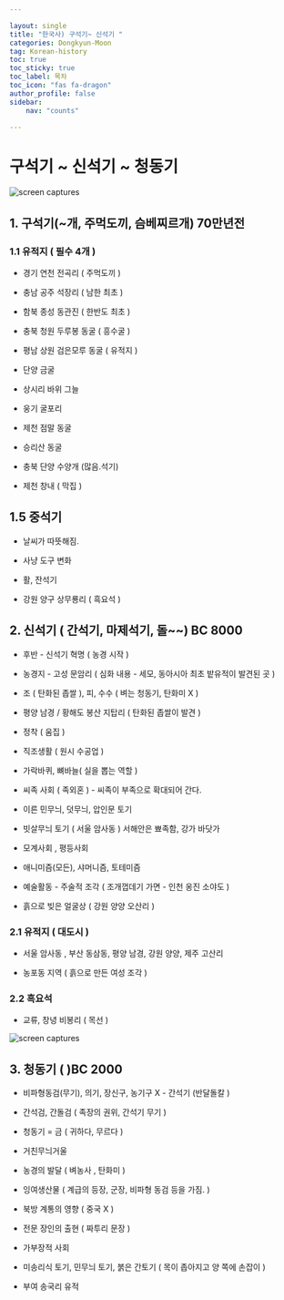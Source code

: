 ```yaml
---

layout: single
title: "한국사) 구석기~ 신석기 "
categories: Dongkyun-Moon
tag: Korean-history
toc: true
toc_sticky: true
toc_label: 목차
toc_icon: "fas fa-dragon"
author_profile: false
sidebar:
    nav: "counts"

---
```




# 구석기 ~ 신석기 ~ 청동기

![screen captures](https://dxsz4k2ia0fcw.cloudfront.net/public/capture_images/0abf91e1777d4b5bb9f851d69ad01dca/1c7cd7f3-dea1-42a0-8f18-a0f940213b28.png)

## 1. 구석기(~개, 주먹도끼, 슴베찌르개) 70만년전

### 1.1 유적지 ( 필수 4개 )

- 경기 연천 전곡리 ( 주먹도끼 )

- 충남 공주 석장리 ( 남한 최초 )

- 함북 종성 동관진 ( 한반도 최초 )

- 충북 청원 두루봉 동굴 ( 흥수굴 )

- 평남 상원 검은모루 동굴 ( 유적지 )

- 단양 금굴

- 상시리 바위 그늘

- 웅기 굴포리

- 제천 점말 동굴

- 승리산 동굴

- 충북 단양 수양개 (많음.석기)

- 제천 창내 ( 막집 )



## 1.5 중석기

- 날씨가 따뜻해짐.

- 사냥 도구 변화

- 활, 잔석기

- 강원 양구 상무룡리 ( 흑요석 )



## 2. 신석기 ( 간석기, 마제석기, 돌~~) BC 8000

- 후반 - 신석기 혁명 ( 농경 시작 )

- 농경지 - 고성 문암리 ( 심화 내용 - 세모, 동아시아 최초 밭유적이 발견된 곳 )

- 조 ( 탄화된 좁쌀 ), 피, 수수 ( 벼는 청동기, 탄화미 X )

- 평양 남경 / 황해도 봉산 지탑리 ( 탄화된 좁쌀이 발견 )

- 정착 ( 움집 )

- 직조생활 ( 원시 수공업 )

- 가락바퀴, 뼈바늘( 실을 뽑는 역할 )

- 씨족 사회 ( 족외혼 ) - 씨족이 부족으로 확대되어 간다.

- 이른 민무늬, 덧무늬, 압인문 토기

- 빗살무늬 토기 ( 서울 암사동 ) 서해안은 뾰족함, 강가 바닷가

- 모계사회 , 평등사회

- 애니미즘(모든), 샤머니즘, 토테미즘

- 예술활동 - 주술적 조각 ( 조개껍데기 가면 - 인천 옹진 소야도 )

- 흙으로 빚은 얼굴상 ( 강원 양양 오산리 )



### 2.1 유적지 ( 대도시 )

- 서울 암사동 , 부산 동삼동, 평양 남경, 강원 양양, 제주 고산리

- 농포동 지역 ( 흙으로 만든 여성 조각 )



### 2.2 흑요석

- 교류, 창녕 비봉리 ( 목선 )

![screen captures](https://dxsz4k2ia0fcw.cloudfront.net/public/capture_images/0abf91e1777d4b5bb9f851d69ad01dca/18b08cdb-5fc2-4d48-8466-c9bf33087f39.png)





## 3. 청동기 ( )BC 2000

- 비파형동검(무기), 의기, 장신구, 농기구 X - 간석기 (반달돌칼 )

- 간석검, 간돌검 ( 족장의 권위, 간석기 무기 )

- 청동기 = 금 ( 귀하다, 무르다 )

- 거친무늬거울

- 농경의 발달 ( 벼농사 , 탄화미 )

- 잉여생산물 ( 계급의 등장, 군장, 비파형 동검 등을 가짐. )

- 북방 계통의 영향 ( 중국 X )

- 전문 장인의 출현 ( 짜투리 문장 )

- 가부장적 사회

- 미송리식 토기, 민무늬 토기, 붉은 간토기 ( 목이 좁아지고 양 쪽에 손잡이 )

- 부여 송국리 유적